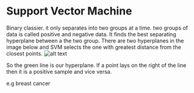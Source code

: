 # Support Vector Machine

Binary classier. it only separates into two groups at a time. two groups of data is called positive and negative data. It finds the best separating hyperplane between a the two group. There are two hyperplanes in the image below and SVM selects the one with greatest distance from the closest points.
![alt text](image1.JPG)

So the green line is our hyperplane. If a point lays on the right of the line then it is a positive sample and vice versa.

e.g breast cancer